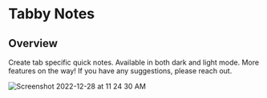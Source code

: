 # Tabby Notes

## Overview
Create tab specific quick notes. Available in both dark and light mode. More features on the way! If you have any suggestions, please reach out.

![Screenshot 2022-12-28 at 11 24 30 AM](https://user-images.githubusercontent.com/45814427/209862449-f5e56e86-aeb5-4d39-8b4c-7ce5f594e978.png)
